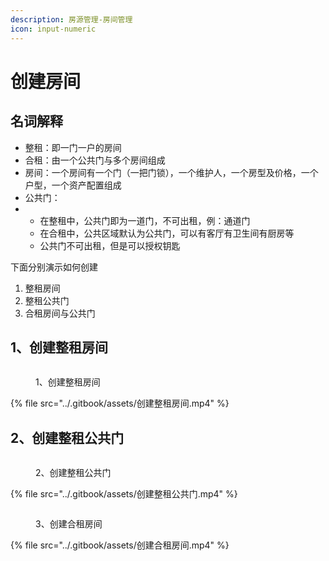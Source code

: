 ```yaml
---
description: 房源管理-房间管理
icon: input-numeric
---
```


# 创建房间

## 名词解释 <a href="#utoqp" id="utoqp"></a>

* 整租：即一门一户的房间
* 合租：由一个公共门与多个房间组成
* 房间：一个房间有一个门（一把门锁），一个维护人，一个房型及价格，一个户型，一个资产配置组成
* 公共门：
*
  * 在整租中，公共门即为一道门，不可出租，例：通道门
  * 在合租中，公共区域默认为公共门，可以有客厅有卫生间有厨房等
  * 公共门不可出租，但是可以授权钥匙

下面分别演示如何创建

1. 整租房间
2. 整租公共门
3. 合租房间与公共门

## 1、创建整租房间

<figure><img src="../.gitbook/assets/创建整租房间.gif" alt=""><figcaption><p>1、创建整租房间</p></figcaption></figure>

{% file src="../.gitbook/assets/创建整租房间.mp4" %}

## 2、创建整租公共门

<figure><img src="../.gitbook/assets/创建整租公共门.gif" alt=""><figcaption><p>2、创建整租公共门</p></figcaption></figure>

{% file src="../.gitbook/assets/创建整租公共门.mp4" %}

<figure><img src="../.gitbook/assets/创建合租房间.gif" alt=""><figcaption><p>3、创建合租房间</p></figcaption></figure>

{% file src="../.gitbook/assets/创建合租房间.mp4" %}
